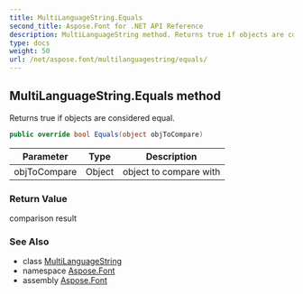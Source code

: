 ```yaml
---
title: MultiLanguageString.Equals
second_title: Aspose.Font for .NET API Reference
description: MultiLanguageString method. Returns true if objects are considered equal
type: docs
weight: 50
url: /net/aspose.font/multilanguagestring/equals/
---
```

## MultiLanguageString.Equals method

Returns true if objects are considered equal.

```csharp
public override bool Equals(object objToCompare)
```

| Parameter | Type | Description |
| --- | --- | --- |
| objToCompare | Object | object to compare with |

### Return Value

comparison result

### See Also

* class [MultiLanguageString](../)
* namespace [Aspose.Font](../../multilanguagestring/)
* assembly [Aspose.Font](../../../)


